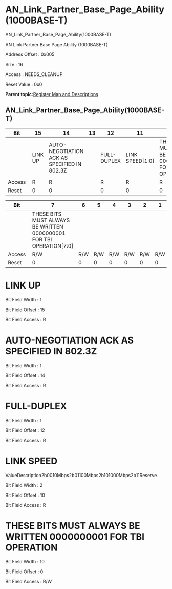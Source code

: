 # AN\_Link\_Partner\_Base\_Page\_Ability\(1000BASE-T\)

AN\_Link\_Partner\_Base\_Page\_Ability\(1000BASE-T\)

AN Link Partner Base Page Ability \(1000BASE-T\)

Address Offset : 0x005

Size : 16

Access : NEEDS\_CLEANUP

Reset Value : 0x0

**Parent topic:**[Register Map and Descriptions](GUID-521EA668-4C02-4A74-927B-B4C8D92B9489.md)

## AN\_Link\_Partner\_Base\_Page\_Ability\(1000BASE-T\)

|Bit |15|14|13|12|11|10|9|8|
|----|---|---|---|---|---|---|---|---|
| |LINK UP|AUTO-NEGOTIATION ACK AS SPECIFIED IN 802.3Z| |FULL-DUPLEX|LINK SPEED\[1:0\]|THESE BITS MUST ALWAYS BE WRITTEN 0000000001 FOR TBI OPERATION\[9:8\]|
|Access |R|R| |R|R|R|R/W|R/W|
|Reset |0|0| |0|0|0|0|0|

|Bit |7|6|5|4|3|2|1|0|
|----|---|---|---|---|---|---|---|---|
| |THESE BITS MUST ALWAYS BE WRITTEN 0000000001 FOR TBI OPERATION\[7:0\]|
|Access |R/W|R/W|R/W|R/W|R/W|R/W|R/W|R/W|
|Reset |0|0|0|0|0|0|0|0|

# LINK UP

Bit Field Width : 1

Bit Field Offset : 15

Bit Field Access : R

# AUTO-NEGOTIATION ACK AS SPECIFIED IN 802.3Z

Bit Field Width : 1

Bit Field Offset : 14

Bit Field Access : R

# FULL-DUPLEX

Bit Field Width : 1

Bit Field Offset : 12

Bit Field Access : R

# LINK SPEED

ValueDescription2b0010Mbps2b01100Mbps2b101000Mbps2b11Reserve

Bit Field Width : 2

Bit Field Offset : 10

Bit Field Access : R

# THESE BITS MUST ALWAYS BE WRITTEN 0000000001 FOR TBI OPERATION

Bit Field Width : 10

Bit Field Offset : 0

Bit Field Access : R/W

